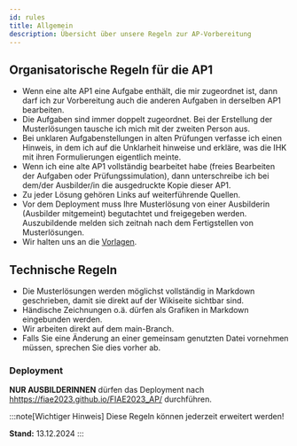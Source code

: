 ```yaml
---
id: rules
title: Allgemein
description: Übersicht über unsere Regeln zur AP-Vorbereitung
---
```


## Organisatorische Regeln für die AP1

- Wenn eine alte AP1 eine Aufgabe enthält, die mir zugeordnet ist, dann darf ich zur Vorbereitung auch die anderen Aufgaben in derselben AP1 bearbeiten.
- Die Aufgaben sind immer doppelt zugeordnet. Bei der Erstellung der Musterlösungen tausche ich mich mit der zweiten Person aus.
- Bei unklaren Aufgabenstellungen in alten Prüfungen verfasse ich einen Hinweis, in dem ich auf die Unklarheit hinweise und erkläre, was die IHK mit ihren Formulierungen eigentlich meinte.
- Wenn ich eine alte AP1 vollständig bearbeitet habe (freies Bearbeiten der Aufgaben oder Prüfungssimulation), dann unterschreibe ich bei dem/der Ausbilder/in die ausgedruckte Kopie dieser AP1.
- Zu jeder Lösung gehören Links auf weiterführende Quellen.
- Vor dem Deployment muss Ihre Musterlösung von einer Ausbilderin (Ausbilder mitgemeint) begutachtet und freigegeben werden. Auszubildende melden sich zeitnah nach dem Fertigstellen von Musterlösungen.
- Wir halten uns an die [Vorlagen](../../templates/template-exercise.md).

## Technische Regeln

- Die Musterlösungen werden möglichst vollständig in Markdown geschrieben, damit sie direkt auf der Wikiseite sichtbar sind.
- Händische Zeichnungen o.ä. dürfen als Grafiken in Markdown eingebunden werden.
- Wir arbeiten direkt auf dem main-Branch. 
- Falls Sie eine Änderung an einer gemeinsam genutzten Datei vornehmen müssen, sprechen Sie dies vorher ab.

### Deployment

**NUR AUSBILDERINNEN** dürfen das Deployment nach [hhttps://fiae2023.github.io/FIAE2023_AP/](https://smichel89.github.io/FIAE2023_AP/) durchführen.

:::note[Wichtiger Hinweis]
Diese Regeln können jederzeit erweitert werden!

**Stand:** 13.12.2024
:::

